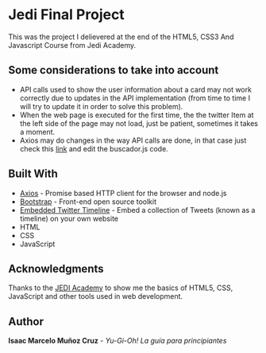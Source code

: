 # Jedi Final Project
This was the project I delievered at the end of the HTML5, CSS3 And Javascript Course from Jedi Academy.

## Some considerations to take into account
- API calls used to show the user information about a card may not work correctly due to updates in the API implementation (from time to time I will try to update it in order to solve this problem).
- When the web page is executed for the first time, the the twitter Item at the left side of the page may not load, just be patient, sometimes it takes a moment.
- Axios may do changes in the way API calls are done, in that case just check this [link](https://github.com/axios/axios#Example) and edit the buscador.js code.

## Built With
* [Axios](https://github.com/axios/axios) - Promise based HTTP client for the browser and node.js
* [Bootstrap](https://getbootstrap.com/) - Front-end open source toolkit
* [Embedded Twitter Timeline](https://help.twitter.com/en/using-twitter/embed-twitter-feed) - Embed a collection of Tweets (known as a timeline) on your own website
* HTML
* CSS
* JavaScript

## Acknowledgments
Thanks to the [JEDI Academy](https://jediupc.com/cursos/) to show me the basics of HTML5, CSS, JavaScript and other tools used in web development.

## Author
**Isaac Marcelo Muñoz Cruz** - *Yu-Gi-Oh! La guía para principiantes*

